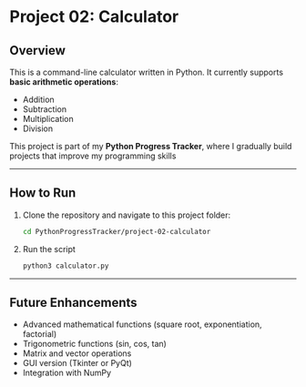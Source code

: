 # Project 02: Calculator

## Overview

This is a command-line calculator written in Python.
It currently supports **basic arithmetic operations**:

- Addition
- Subtraction
- Multiplication
- Division

This project is part of my **Python Progress Tracker**, where I gradually build projects that improve my programming skills

- - -

## How to Run

1. Clone the repository and navigate to this project folder:

    ```bash
    cd PythonProgressTracker/project-02-calculator

2. Run the script

    ```bash
    python3 calculator.py

- - -

## Future Enhancements

- Advanced mathematical functions (square root, exponentiation, factorial)
- Trigonometric functions (sin, cos, tan)
- Matrix and vector operations
- GUI version (Tkinter or PyQt)
- Integration with NumPy

